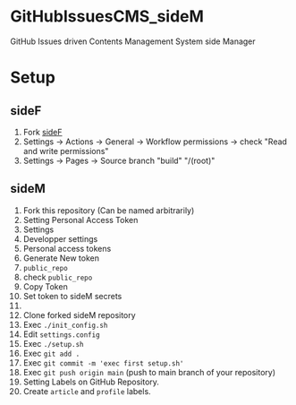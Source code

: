 # GitHubIssuesCMS_sideM
GitHub Issues driven Contents Management System side Manager



# Setup

## sideF
1. Fork [sideF](https://github.com/ShotaroKataoka/GitHubIssuesCMS_sideF)
1. Settings -> Actions -> General -> Workflow permissions -> check "Read and write permissions"
1. Settings -> Pages -> Source branch "build" "/(root)" 

## sideM
1. Fork this repository (Can be named arbitrarily)
1. Setting Personal Access Token
  1. Settings
  1. Developper settings
  1. Personal access tokens
  1. Generate New token
  1.  `public_repo`
  1. check `public_repo`
  1. Copy Token
1. Set token to sideM secrets
  1. 
1. Clone forked sideM repository
1. Exec `./init_config.sh`
1. Edit `settings.config`
1. Exec `./setup.sh`
1. Exec `git add .`
1. Exec `git commit -m 'exec first setup.sh'`
1. Exec `git push origin main` (push to main branch of your repository)
1. Setting Labels on GitHub Repository.
  1. Create `article` and `profile` labels.
